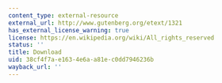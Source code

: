 ```yaml
---
content_type: external-resource
external_url: http://www.gutenberg.org/etext/1321
has_external_license_warning: true
license: https://en.wikipedia.org/wiki/All_rights_reserved
status: ''
title: Download
uid: 38cf4f7a-e163-4e6a-a81e-c0dd7946236b
wayback_url: ''
---
```

